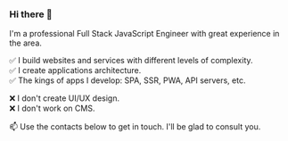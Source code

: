 ### Hi there 👋

I'm a professional Full Stack JavaScript Engineer with great experience in the area.

✅ I build websites and services with different levels of complexity.\
✅ I create applications architecture.\
✅ The kings of apps I develop: SPA, SSR, PWA, API servers, etc.

❌ I don't create UI/UX design.\
❌ I don't work on CMS.

📫 Use the contacts below to get in touch. I'll be glad to consult you.

<!--
**MarkYarchak/MarkYarchak** is a ✨ _special_ ✨ repository because its `README.md` (this file) appears on your GitHub profile.

Here are some ideas to get you started:

- 🔭 I’m currently working on ...
- 🌱 I’m currently learning ...
- 👯 I’m looking to collaborate on ...
- 🤔 I’m looking for help with ...
- 💬 Ask me about ...
- 📫 How to reach me: ...
- 😄 Pronouns: ...
- ⚡ Fun fact: ...
-->
